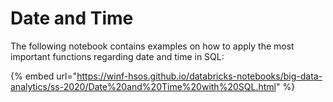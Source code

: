 # Date and Time

The following notebook contains examples on how to apply the most important functions regarding date and time in SQL:

{% embed url="https://winf-hsos.github.io/databricks-notebooks/big-data-analytics/ss-2020/Date%20and%20Time%20with%20SQL.html" %}




